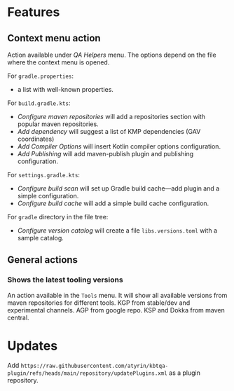 # Features

## Context menu action

Action available under _QA Helpers_ menu. 
The options depend on the file where the context menu is opened.

For `gradle.properties`:
* a list with well-known properties.

For `build.gradle.kts`:
* _Configure maven repositories_ will add a repositories section with popular maven repositories.
* _Add dependency_ will suggest a list of KMP dependencies (GAV coordinates)
* _Add Compiler Options_ will insert Kotlin compiler options configuration.
* _Add Publishing_ will add maven-publish plugin and publishing configuration.

For `settings.gradle.kts`:
* _Configure build scan_ will set up Gradle build cache—add plugin and a simple configuration.
* _Configure build cache_ will add a simple build cache configuration.

For `gradle` directory in the file tree:
* _Configure version catalog_ will create a file `libs.versions.toml` with a sample catalog.

## General actions

### Shows the latest tooling versions
An action available in the `Tools` menu. It will show all available versions from maven repositories for different tools. 
KGP from stable/dev and experimental channels. AGP from google repo. KSP and Dokka from maven central.


# Updates

Add `https://raw.githubusercontent.com/atyrin/kbtqa-plugin/refs/heads/main/repository/updatePlugins.xml` as a plugin repository.